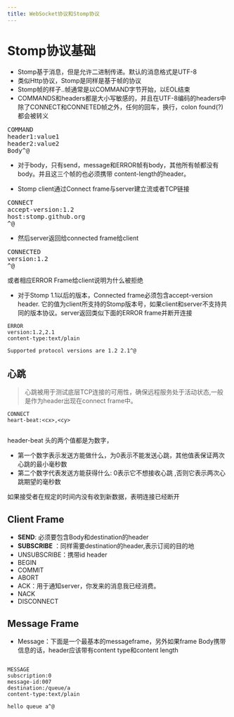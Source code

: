 ```yaml
---
title: WebSocket协议和Stomp协议
---
```


# Stomp协议基础

+ Stomp基于消息，但是允许二进制传递。默认的消息格式是UTF-8
+ 类似Http协议，Stomp是同样是基于帧的协议
+ Stomp帧的样子..帧通常是以COMMAND字节开始，以EOL结束
+ COMMANDS和headers都是大小写敏感的，并且在UTF-8编码的headers中除了CONNECT和CONNETED帧之外，任何的回车，换行，colon found(?)都会被转义
<pre>
COMMAND
header1:value1
header2:value2
Body^@
</pre>
+ 对于body，只有send，message和ERROR帧有body，其他所有帧都没有body。并且这三个帧的也必须携带 content-length的header。

+ Stomp client通过Connect frame与server建立流或者TCP链接

<pre>
CONNECT
accept-version:1.2
host:stomp.github.org
^@
</pre>

+ 然后server返回给connected frame给client

<pre>
CONNECTED
version:1.2
^@
</pre>

或者相应ERROR Frame给client说明为什么被拒绝


+ 对于Stomp 1.1以后的版本，Connected frame必须包含accept-version header. 它的值为client所支持的Stomp版本号，如果client和server不支持共同的版本协议。server返回类似下面的ERROR frame并断开连接

```
ERROR
version:1.2,2.1
content-type:text/plain

Supported protocol versions are 1.2 2.1^@
```

## 心跳
> 心跳被用于测试底层TCP连接的可用性，确保远程服务处于活动状态,一般是作为header出现在connect frame中。

```
CONNECT
heart-beat:<cx>,<cy>
   
```

header-beat 头的两个值都是为数字，

+ 第一个数字表示发送方能做什么，为0表示不能发送心跳，其他值表保证两次心跳的最小毫秒数
+ 第二个数字代表发送方能获得什么: 0表示它不想接收心跳 ,否则它表示两次心跳期望的毫秒数 

如果接受者在规定的时间内没有收到新数据，表明连接已经断开

## Client Frame

+ **SEND**: 必须要包含Body和destination的header
+ **SUBSCRIBE** ：同样需要destination的header,表示订阅的目的地 
+ UNSUBSCRIBE：携带id header
+ BEGIN
+ COMMIT
+ ABORT
+ ACK：用于通知server，你发来的消息我已经消费。
+ NACK
+ DISCONNECT


## Message Frame

+ Message：下面是一个最基本的messageframe，另外如果frame Body携带信息的话，header应该带有content type和content length

```

MESSAGE
subscription:0
message-id:007    
destination:/queue/a  
content-type:text/plain 

hello queue a^@

```
